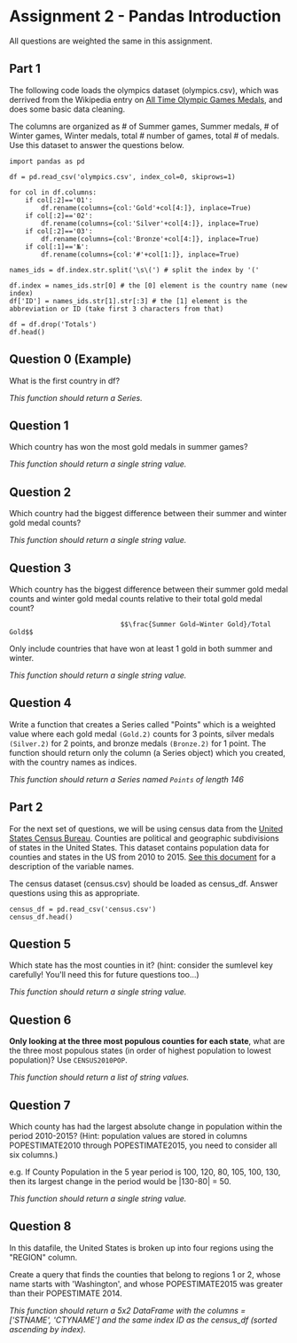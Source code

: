 # Assignment 2 - Pandas Introduction

All questions are weighted the same in this assignment.

## Part 1 
The following code loads the olympics dataset (olympics.csv), which was derrived from the Wikipedia entry on [All Time 
Olympic Games Medals](https://en.wikipedia.org/wiki/All-time_Olympic_Games_medal_table), and does some basic data cleaning.

The columns are organized as # of Summer games, Summer medals, # of Winter games, Winter medals, total # number of games, total # of medals.
Use this dataset to answer the questions below.

```
import pandas as pd

df = pd.read_csv('olympics.csv', index_col=0, skiprows=1)

for col in df.columns:
    if col[:2]=='01':
        df.rename(columns={col:'Gold'+col[4:]}, inplace=True)
    if col[:2]=='02':
        df.rename(columns={col:'Silver'+col[4:]}, inplace=True)
    if col[:2]=='03':
        df.rename(columns={col:'Bronze'+col[4:]}, inplace=True)
    if col[:1]=='№':
        df.rename(columns={col:'#'+col[1:]}, inplace=True)

names_ids = df.index.str.split('\s\(') # split the index by '('

df.index = names_ids.str[0] # the [0] element is the country name (new index) 
df['ID'] = names_ids.str[1].str[:3] # the [1] element is the abbreviation or ID (take first 3 characters from that)

df = df.drop('Totals')
df.head()

```

## Question 0 (Example)

What is the first country in df?

*This function should return a Series.*

## Question 1

Which country has won the most gold medals in summer games?

*This function should return a single string value.*

## Question 2

Which country had the biggest difference between their summer and winter gold medal counts?

*This function should return a single string value.*

## Question 3

Which country has the biggest difference between their summer gold medal counts and winter gold medal counts relative to their total gold medal count?

                                $$\frac{Summer Gold−Winter Gold}/Total Gold$$
 
Only include countries that have won at least 1 gold in both summer and winter.

*This function should return a single string value.*

## Question 4

Write a function that creates a Series called "Points" which is a weighted value where each gold medal `(Gold.2)` counts for 3 points, silver medals `(Silver.2)` for 2 points, and bronze medals `(Bronze.2)` for 1 point. The function should return only the column (a Series object) which you created, with the country names as indices.

*This function should return a Series named `Points` of length 146*


## Part 2 

For the next set of questions, we will be using census data from the [United States Census Bureau](https://raw.githubusercontent.com/NurlanMammadov92/python_coursera/master/assignment_2/census.csv). Counties are political and geographic subdivisions of states in the United States. This dataset contains population data for counties and states in the US from 2010 to 2015. [See this document](https://www2.census.gov/programs-surveys/popest/technical-documentation/file-layouts/2010-2015/co-est2015-alldata.pdf) for a description of the variable names.

The census dataset (census.csv) should be loaded as census_df. Answer questions using this as appropriate.

```
census_df = pd.read_csv('census.csv')
census_df.head()
```

## Question 5

Which state has the most counties in it? (hint: consider the sumlevel key carefully! You'll need this for future questions too...)

*This function should return a single string value.*

## Question 6

**Only looking at the three most populous counties for each state**, what are the three most populous states (in order of highest population to lowest population)? Use `CENSUS2010POP`.

*This function should return a list of string values.*

## Question 7

Which county has had the largest absolute change in population within the period 2010-2015? (Hint: population values are stored in columns POPESTIMATE2010 through POPESTIMATE2015, you need to consider all six columns.)

e.g. If County Population in the 5 year period is 100, 120, 80, 105, 100, 130, then its largest change in the period would be 
|130-80| = 50.

*This function should return a single string value.*

## Question 8

In this datafile, the United States is broken up into four regions using the "REGION" column.

Create a query that finds the counties that belong to regions 1 or 2, whose name starts with 'Washington', and whose POPESTIMATE2015 was greater than their POPESTIMATE 2014.

*This function should return a 5x2 DataFrame with the columns = ['STNAME', 'CTYNAME'] and the same index ID as the census_df (sorted ascending by index).*













